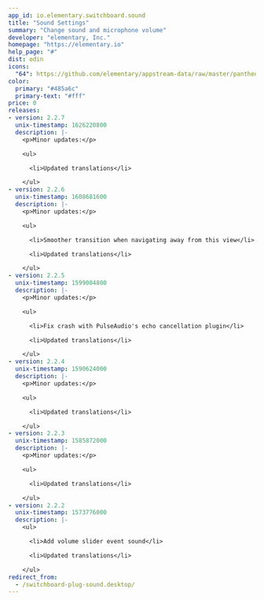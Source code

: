 ```yaml
---
app_id: io.elementary.switchboard.sound
title: "Sound Settings"
summary: "Change sound and microphone volume"
developer: "elementary, Inc."
homepage: "https://elementary.io"
help_page: "#"
dist: odin
icons:
  "64": https://github.com/elementary/appstream-data/raw/master/pantheon-data/main/icons/64x64/switchboard-plug-sound_preferences-desktop-sound.png
color:
  primary: "#485a6c"
  primary-text: "#fff"
price: 0
releases:
- version: 2.2.7
  unix-timestamp: 1626220800
  description: |-
    <p>Minor updates:</p>

    <ul>

      <li>Updated translations</li>

    </ul>
- version: 2.2.6
  unix-timestamp: 1608681600
  description: |-
    <p>Minor updates:</p>

    <ul>

      <li>Smoother transition when navigating away from this view</li>

      <li>Updated translations</li>

    </ul>
- version: 2.2.5
  unix-timestamp: 1599004800
  description: |-
    <p>Minor updates:</p>

    <ul>

      <li>Fix crash with PulseAudio's echo cancellation plugin</li>

      <li>Updated translations</li>

    </ul>
- version: 2.2.4
  unix-timestamp: 1590624000
  description: |-
    <p>Minor updates:</p>

    <ul>

      <li>Updated translations</li>

    </ul>
- version: 2.2.3
  unix-timestamp: 1585872000
  description: |-
    <p>Minor updates:</p>

    <ul>

      <li>Updated translations</li>

    </ul>
- version: 2.2.2
  unix-timestamp: 1573776000
  description: |-
    <ul>

      <li>Add volume slider event sound</li>

      <li>Updated translations</li>

    </ul>
redirect_from:
  - /switchboard-plug-sound.desktop/
---
```



